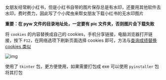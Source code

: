 女朋友经常刷小红书，但是小红书自带的图片保存总是有水印，还要用其他软件去水印，费时费力，因此写了个小爬虫来帮女朋友下载小红书的无水印图片

**重要：在 pyw 文件的目录地址处，一定要有 pic 文件夹，否则图片会下载失败**

将 `cookies` 的内容替换成自己的 cookies，手机分享链接，电脑浏览器打开链接，按下 `F12`，在网络选项下刷新页面选择 cookies 即可，方法与[查询成绩替换 cookies 类似](https://github.com/bellongyan/MyToolsInNTU/tree/main/ScoreSearch#%E6%9B%B4%E6%94%B9-cookies)

![img](https://img2023.cnblogs.com/blog/2770491/202303/2770491-20230307085135606-1533073783.png)

使用了 `tkinter` 包，更方便使用，如果需要打包成 exe 可以使用 `pyinstaller` 包将其打包
